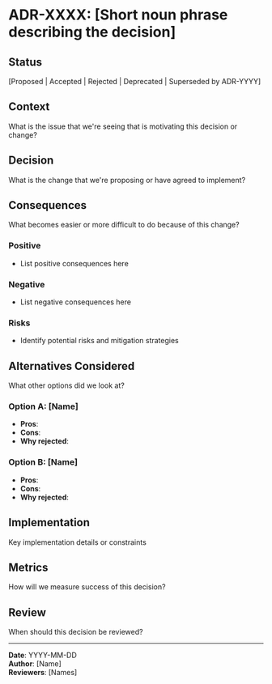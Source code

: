 # ADR-XXXX: [Short noun phrase describing the decision]

## Status
[Proposed | Accepted | Rejected | Deprecated | Superseded by ADR-YYYY]

## Context
What is the issue that we're seeing that is motivating this decision or change?

## Decision
What is the change that we're proposing or have agreed to implement?

## Consequences
What becomes easier or more difficult to do because of this change?

### Positive
- List positive consequences here

### Negative  
- List negative consequences here

### Risks
- Identify potential risks and mitigation strategies

## Alternatives Considered
What other options did we look at?

### Option A: [Name]
- **Pros**: 
- **Cons**: 
- **Why rejected**: 

### Option B: [Name]
- **Pros**: 
- **Cons**: 
- **Why rejected**: 

## Implementation
Key implementation details or constraints

## Metrics
How will we measure success of this decision?

## Review
When should this decision be reviewed?

---
**Date**: YYYY-MM-DD  
**Author**: [Name]  
**Reviewers**: [Names]